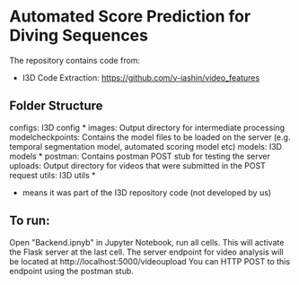 # Automated Score Prediction for Diving Sequences

The repository contains code from:
- I3D Code Extraction: https://github.com/v-iashin/video_features

## Folder Structure
configs: I3D config * 
images: Output directory for intermediate processing
modelcheckpoints: Contains the model files to be loaded on the server (e.g. temporal segmentation model, automated scoring model etc)
models: I3D models *
postman: Contains postman POST stub for testing the server
uploads: Output directory for videos that were submitted in the POST request
utils: I3D utils *
* means it was part of the I3D repository code (not developed by us)

## To run:
Open "Backend.ipnyb" in Jupyter Notebook, run all cells. This will activate the Flask server at the last cell.
The server endpoint for video analysis will be located at http://localhost:5000/videoupload
You can HTTP POST to this endpoint using the postman stub.
